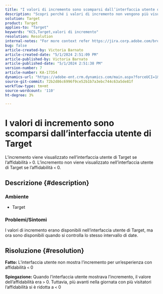 ```yaml
---
title: "I valori di incremento sono scomparsi dall’interfaccia utente di Target"
description: "Scopri perché i valori di incremento non vengono più visualizzati nell’interfaccia utente di Target."
solution: Target
product: Target
applies-to: "Target"
keywords: "KCS,Target,valori di incremento"
resolution: Resolution
internal-notes: "For more context refer https://jira.corp.adobe.com/browse/TGT-41844"
bug: false
article-created-by: Victoria Barnato
article-created-date: "5/1/2024 2:51:09 PM"
article-published-by: Victoria Barnato
article-published-date: "5/1/2024 2:51:38 PM"
version-number: 7
article-number: KA-17354
dynamics-url: "https://adobe-ent.crm.dynamics.com/main.aspx?forceUCI=1&pagetype=entityrecord&etn=knowledgearticle&id=303cf238-ca07-ef11-9f89-6045bd06eea5"
source-git-commit: 72b2d86c6996f9ce52b1b7a3ebc744c63a5de81f
workflow-type: tm+mt
source-wordcount: '110'
ht-degree: 3%

---
```


# I valori di incremento sono scomparsi dall’interfaccia utente di Target


L’incremento viene visualizzato nell’interfaccia utente di Target se l’affidabilità `>`  0. L’incremento non viene visualizzato nell’interfaccia utente di Target se l’affidabilità `<`  0.

## Descrizione {#description}


### <b>Ambiente</b>

- Target


### <b>Problemi/Sintomi</b>

I valori di incremento erano disponibili nell’interfaccia utente di Target, ma ora sono disponibili quando si controlla lo stesso intervallo di date.


## Risoluzione {#resolution}




<b>Fatto:</b> L’interfaccia utente non mostra l’incremento per un’esperienza con affidabilità `<`  0



<b>Spiegazione: </b>Quando l’interfaccia utente mostrava l’incremento, il valore dell’affidabilità era `>`  0. Tuttavia, più avanti nella giornata con più visitatori l’affidabilità si è ridotta a `<`  0

